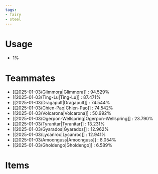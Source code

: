 ```yaml
---
tags:
- fairy
- steel
---
```

# Usage
- 1%
# Teammates
- [[2025-01-03/Glimmora|Glimmora]] : 94.529%
- [[2025-01-03/Ting-Lu|Ting-Lu]] : 87.471%
- [[2025-01-03/Dragapult|Dragapult]] : 74.544%
- [[2025-01-03/Chien-Pao|Chien-Pao]] : 74.542%
- [[2025-01-03/Volcarona|Volcarona]] : 50.992%
- [[2025-01-03/Ogerpon-Wellspring|Ogerpon-Wellspring]] : 23.790%
- [[2025-01-03/Tyranitar|Tyranitar]] : 13.231%
- [[2025-01-03/Gyarados|Gyarados]] : 12.962%
- [[2025-01-03/Lycanroc|Lycanroc]] : 12.941%
- [[2025-01-03/Amoonguss|Amoonguss]] : 8.054%
- [[2025-01-03/Gholdengo|Gholdengo]] : 6.589%
# Items